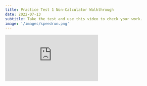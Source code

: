 ```yaml
---
title: Practice Test 1 Non-Calculator Walkthrough
date: 2022-07-13
subtitle: Take the test and use this video to check your work.
image: '/images/speedrun.png'
---
```


<p><iframe src="https://www.youtube.com/embed/X40RvCSqADA" loading="lazy" frameborder="0" allowfullscreen></iframe></p>

